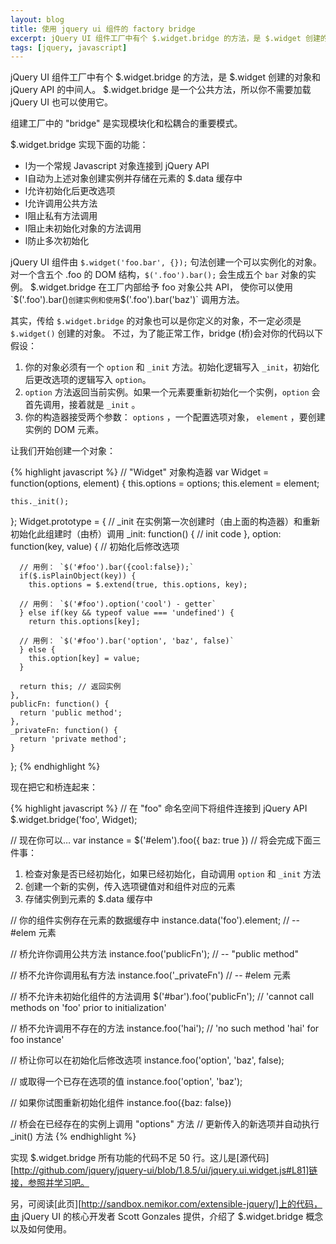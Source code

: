 ```yaml
---
layout: blog
title: 使用 jquery ui 组件的 factory bridge
excerpt: jQuery UI 组件工厂中有个 $.widget.bridge 的方法，是 $.widget 创建的对象和 jQuery API 的中间人。$.widget.bridge 是一个公共方法，所以你不需要加载 jQuery UI 也可以使用它。
tags: [jquery, javascript]
---
```


jQuery UI 组件工厂中有个 $.widget.bridge 的方法，是 $.widget 创建的对象和 jQuery API 的中间人。
$.widget.bridge 是一个公共方法，所以你不需要加载 jQuery UI 也可以使用它。

组建工厂中的 "bridge" 是实现模块化和松耦合的重要模式。

$.widget.bridge 实现下面的功能：

* l为一个常规 Javascript 对象连接到 jQuery API
* l自动为上述对象创建实例并存储在元素的 $.data 缓存中
* l允许初始化后更改选项
* l允许调用公共方法
* l阻止私有方法调用
* l阻止未初始化对象的方法调用
* l防止多次初始化

jQuery UI 组件由 `$.widget('foo.bar', {});` 句法创建一个可以实例化的对象。
对一个含五个 .foo 的 DOM 结构，`$('.foo').bar();` 会生成五个 `bar` 对象的实例。
$.widget.bridge 在工厂内部给予 foo 对象公共 API，
使你可以使用 `$('.foo').bar()` 创建实例和使用 `$('.foo').bar('baz')` 调用方法。

其实，传给 `$.widget.bridge` 的对象也可以是你定义的对象，不一定必须是 `$.widget()` 创建的对象。
不过，为了能正常工作，bridge (桥)会对你的代码以下假设：

1. 你的对象必须有一个 `option` 和 `_init` 方法。初始化逻辑写入 `_init`，初始化后更改选项的逻辑写入 `option`。
2. `option` 方法返回当前实例。如果一个元素要重新初始化一个实例，`option` 会首先调用，接着就是 `_init` 。
3. 你的构造器接受两个参数： `options` ，一个配置选项对象， `element` ，要创建实例的 DOM 元素。

让我们开始创建一个对象：

  {% highlight javascript %}
  // "Widget" 对象构造器
  var Widget = function(options, element) {
    this.options = options;
    this.element = element;

    this._init();
  };
  Widget.prototype = {
    // _init 在实例第一次创建时（由上面的构造器）和重新初始化此组建时（由桥）调用
    _init: function() {
      // init code
    },
    option: function(key, value) {
      // 初始化后修改选项

      // 用例： `$('#foo').bar({cool:false});`
      if($.isPlainObject(key)) {
        this.options = $.extend(true, this.options, key);

      // 用例： `$('#foo').option('cool') - getter`
      } else if(key && typeof value === 'undefined') {
        return this.options[key];

      // 用例： `$('#foo').bar('option', 'baz', false)`
      } else {
        this.option[key] = value;
      }

      return this; // 返回实例
    },
    publicFn: function() {
      return 'public method';
    },
    _privateFn: function() {
      return 'private method';
    }
  };
  {% endhighlight %}

现在把它和桥连起来：

  {% highlight javascript %}
  // 在 "foo" 命名空间下将组件连接到 jQuery API
  $.widget.bridge('foo', Widget);

  // 现在你可以…
  var instance = $('#elem').foo({
    baz: true
  })
  // 将会完成下面三件事：
  1. 检查对象是否已经初始化，如果已经初始化，自动调用 `option` 和 `_init` 方法
  2. 创建一个新的实例，传入选项键值对和组件对应的元素
  3. 存储实例到元素的 $.data 缓存中

  // 你的组件实例存在元素的数据缓存中
  instance.data('foo').element; // -- #elem 元素

  // 桥允许你调用公共方法
  instance.foo('publicFn'); // -- "public method"

  // 桥不允许你调用私有方法
  instance.foo('_privateFn') // -- #elem 元素

  // 桥不允许未初始化组件的方法调用
  $('#bar').foo('publicFn'); // 'cannot call methods on 'foo' prior to initialization'

  // 桥不允许调用不存在的方法
  instance.foo('hai'); // 'no such method 'hai' for foo instance'

  // 桥让你可以在初始化后修改选项
  instance.foo('option', 'baz', false);

  // 或取得一个已存在选项的值
  instance.foo('option', 'baz');

  // 如果你试图重新初始化组件
  instance.foo({baz: false})

  // 桥会在已经存在的实例上调用 "options" 方法
  // 更新传入的新选项并自动执行 _init() 方法
  {% endhighlight %}

实现 $.widget.bridge 所有功能的代码不足 50 行。这儿是[源代码][http://github.com/jquery/jquery-ui/blob/1.8.5/ui/jquery.ui.widget.js#L81]链接，参照并学习吧。

另，可阅读[此页][http://sandbox.nemikor.com/extensible-jquery/]上的代码，由 jQuery UI 的核心开发者 Scott Gonzales 提供，介绍了 $.widget.bridge 概念以及如何使用。

